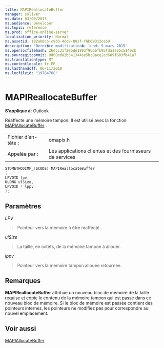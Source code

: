 ```yaml
---
title: MAPIReallocateBuffer
manager: soliver
ms.date: 03/09/2015
ms.audience: Developer
ms.topic: reference
ms.prod: office-online-server
localization_priority: Normal
ms.assetid: 182ab0c6-c9d3-4cc8-892f-f6b09312ceb9
description: 'Derni�re modification�: lundi 9 mars 2015'
ms.openlocfilehash: 26dcc31f2ebdd1892f966bfb95fda1a65c5140cb
ms.sourcegitcommit: 9d60cd82b5413446e5bc8ace2cd689f683fb41a7
ms.translationtype: MT
ms.contentlocale: fr-FR
ms.lasthandoff: 06/11/2018
ms.locfileid: "19784768"
---
```

# <a name="mapireallocatebuffer"></a>MAPIReallocateBuffer

  
  
**S’applique à**: Outlook 
  
Réaffecte une mémoire tampon. Il est utilisé avec la fonction [MAPIAllocateBuffer](mapiallocatebuffer.md) . 
  
|||
|:-----|:-----|
|Fichier d’en-tête :  <br/> |omapix.h  <br/> |
|Appelée par :  <br/> |Les applications clientes et des fournisseurs de services  <br/> |
   
```cpp
STDMETHODIMP_(SCODE) MAPIReallocateBuffer
(
LPVOID lpv, 
ULONG ulSize, 
LPVOID * lppv
);
```

## <a name="parameters"></a>Paramètres

 _LPV_
  
> Pointeur vers la mémoire à être réaffecté.
    
 _ulSize_
  
> La taille, en octets, de la mémoire tampon à allouer.
    
 _lppv_
  
> Pointeur vers la mémoire tampon allouée retournée.
    
## <a name="remarks"></a>Remarques

 **MAPIReallocateBuffer** attribue un nouveau bloc de mémoire de la taille requise et copie le contenu de la mémoire tampon qui est passé dans ce nouveau bloc de mémoire. Si le bloc de mémoire est passée contient des pointeurs internes, les pointeurs ne modifiez pas pour correspondre au nouvel emplacement. 
  
## <a name="see-also"></a>Voir aussi



[MAPIAllocateBuffer](mapiallocatebuffer.md)

